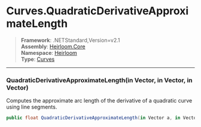 # Curves.QuadraticDerivativeApproximateLength

> **Framework**: .NETStandard,Version=v2.1  
> **Assembly**: [Heirloom.Core][0]  
> **Namespace**: [Heirloom][0]  
> **Type**: [Curves][1]  

--------------------------------------------------------------------------------

### QuadraticDerivativeApproximateLength(in Vector, in Vector, in Vector)

Computes the approximate arc length of the derivative of a quadratic curve using line segments.

```cs
public float QuadraticDerivativeApproximateLength(in Vector a, in Vector b, in Vector c)
```

[0]: ../Heirloom.Core.md
[1]: Heirloom.Curves.md
